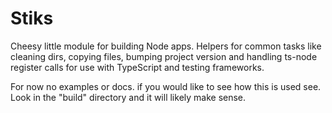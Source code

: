 # Stiks

Cheesy little module for building Node apps. Helpers for common tasks like cleaning dirs, copying files, bumping project version and handling ts-node register calls for use with TypeScript and testing frameworks.

For now no examples or docs. if you would like to see how this is used see. Look in the "build" directory and it will likely make sense.
